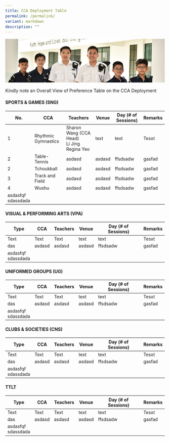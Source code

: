 ```yaml
---
title: CCA Deployment Table
permalink: /permalink/
variant: markdown
description: ""
---
```

![](/images/Website%20Banners%20Subpage/948x260%20masterhead%20-%20Co%20Curricular%20Activities4.jpg)

  Kindly note an Overall View of Preference Table on the CCA Deployment
	
#### 	SPORTS &amp; GAMES (SNG)

| No. | CCA | Teachers | Venue | Day (# of Sessions) | Remarks |
| ----- | ----- | ----- | ---- | --- | --- |
| 1 | Rhythmic Gymnastics | Sharon Wang (CCA Head)<br>Li Jing<br>Regina Yeo| text | text |  Tesxt |<br>
|2      |Table-Tennis|asdasd|asdasd|ffsdsadw|gasfad|
|2      |Tchoukball |asdasd|asdasd|ffsdsadw|gasfad|
|3      |Track and Field|asdasd|asdasd|ffsdsadw|gasfad|
|4      |Wushu|asdasd|asdasd|ffsdsadw|gasfad|
|asdasfqf<br>sdassdada|



#### 	VISUAL &amp; PERFORMING ARTS (VPA)

| Type | CCA | Teachers | Venue | Day (# of Sessions) | Remarks |
| ----- | ----- | ----- | ---- | --- | --- |
| Text     | Text     | Text     | text | text |  Tesxt |<br>
|das|asdasd|asdasd|asdasd|ffsdsadw|gasfad|
|asdasfqf<br>sdassdada|



#### 	UNIFORMED GROUPS (UG)

| Type | CCA | Teachers | Venue | Day (# of Sessions) | Remarks |
| ----- | ----- | ----- | ---- | --- | --- |
| Text     | Text     | Text     | text | text |  Tesxt |<br>
|das|asdasd|asdasd|asdasd|ffsdsadw|gasfad|
|asdasfqf<br>sdassdada|



#### 	CLUBS &amp; SOCIETIES (CNS)
| Type | CCA | Teachers | Venue | Day (# of Sessions) | Remarks |
| ----- | ----- | ----- | ---- | --- | --- |
| Text     | Text     | Text     | text | text |  Tesxt |<br>
|das|asdasd|asdasd|asdasd|ffsdsadw|gasfad|
|asdasfqf<br>sdassdada|




#### 	TTLT
| Type | CCA | Teachers | Venue | Day (# of Sessions) | Remarks |
| ----- | ----- | ----- | ---- | --- | --- |
| Text     | Text     | Text     | text | text |  Tesxt |<br>
|das|asdasd|asdasd|asdasd|ffsdsadw|gasfad|
|asdasfqf<br>sdassdada|